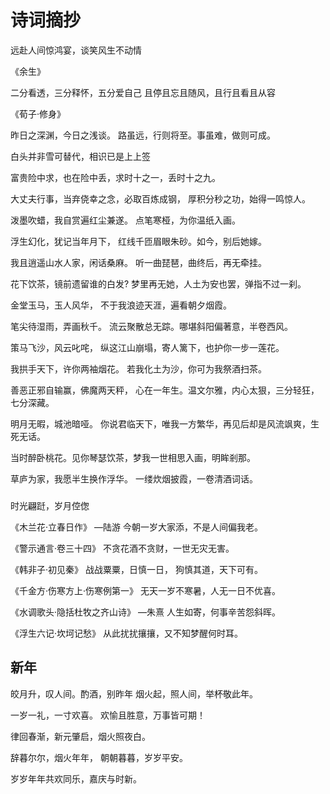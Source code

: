 <!--
 * @Author: binbin 81745365+bin59@users.noreply.github.com
 * @Date: 2023-01-06 22:44:08
 * @LastEditors: binbin 81745365+bin59@users.noreply.github.com
 * @LastEditTime: 2023-01-11 18:21:16
 * @FilePath: \webg:\binbin\collect\诗词摘抄.md
 * @Description:
 *
 * Copyright (c) 2023 by binbin 81745365+bin59@users.noreply.github.com, All Rights Reserved.
-->

# 诗词摘抄

远赴人间惊鸿宴，谈笑风生不动情

《余生》

二分看透，三分释怀，五分爱自己
且停且忘且随风，且行且看且从容

《荀子·修身》

昨日之深渊，今日之浅谈。
路虽远，行则将至。事虽难，做则可成。

白头并非雪可替代，相识已是上上签

富贵险中求，也在险中丢，求时十之一，丢时十之九。

大丈夫行事，当弃侥幸之念，必取百炼成钢，
厚积分秒之功，始得一鸣惊人。

泼墨吹蜡，我自赏遍红尘兼遂。
点笔寒桠，为你温纸入画。

浮生幻化，犹记当年月下，
红线千匝眉眼朱砂。如今，别后她嫁。

我且逍遥山水人家，闲话桑麻。
听一曲琵琶，曲终后，再无牵挂。

花下饮茶，镜前遗留谁的白发?
梦里再无她，人土为安也罢，弹指不过一刹。

金堂玉马，玉人风华，
不于我浪迹天涯，遍看朝夕烟霞。

笔尖待湿雨，弄画秋千。
流云聚散总无踪。哪堪斜阳偏著意，半卷西风。

策马飞沙，风云叱咤，
纵这江山崩塌，寄人篱下，也护你一步一莲花。

我拱手天下，许你两袖烟花。
若我化土为沙，你可为我祭酒扫茶。

善恶正邪自输赢，佛魔两天秤，
心在一年生。温文尔雅，内心太狠，三分轻狂，七分深藏。

明月无暇，城池暗哑。
你说君临天下，唯我一方繁华，再见后却是风流飒爽，生死无话。

当时醉卧桃花。见你琴瑟饮茶，梦我一世相思入画，明眸剎那。

草庐为家，我愿半生换作浮华。
一缕炊烟披霞，一卷清酒词话。

###

时光翩跹，岁月倥偬

《木兰花·立春日作》 —陆游
今朝一岁大家添，不是人间偏我老。

《警示通言·卷三十四》
不贪花酒不贪财，一世无灾无害。

《韩非子·初见秦》
战战粟粟，日慎一日，
狗慎其道，天下可有。

《千金方·伤寒方上·伤寒例第一》
无天一岁不寒暑，人无一日不优喜。

《水调歌头·隐括杜牧之齐山诗》 —朱熹
人生如寄，何事辛苦怨斜晖。

《浮生六记·坎坷记愁》
从此扰扰攘攘，又不知梦醒何时耳。

## 新年

皎月升，叹人间。酌酒，别昨年
烟火起，照人间，举杯敬此年。

一岁一礼，一寸欢喜。
欢愉且胜意，万事皆可期！

律回春渐，新元肇启，烟火照夜白。

辞暮尔尔，烟火年年，
朝朝暮暮，岁岁平安。

岁岁年年共欢同乐，嘉庆与时新。
